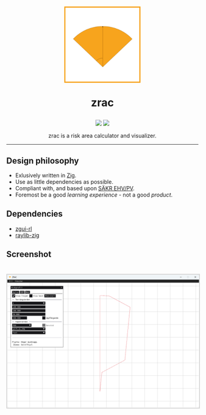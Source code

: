 <h1 align="center">
  <img src="/assets/icon.png" alt="zrac" width="200"/>
  <p align="center">zrac</p>
</h1>
<p align="center">
<a target="_blank" href="https://ziglang.org"><img src="https://img.shields.io/badge/Language-ZIG-orange"/></a> 
<a target="_blank" href="https://github.com/Atomvapen/ZRAC/blob/next/LICENSE"><img src="https://img.shields.io/badge/License-GPLv3-blue.svg" /></a>
</p>
<p align="center">
  zrac is a risk area calculator and visualizer.
</p>

---




## Design philosophy

* Exlusively written in [Zig].
* Use as little dependencies as possible.
* Compliant with, and based upon [SÄKR EHV/PV].
* Foremost be a good _learning experience_ - not a good _product_.

## Dependencies

* [zgui-rl] 
* [raylib-zig]

[raylib-zig]:https://github.com/Not-Nik/raylib-zig
[Zig]:https://ziglang.org/
[zgui-rl]:https://github.com/Atomvapen/zgui-rl
[SÄKR EHV/PV]:https://www.forsvarsmakten.se/siteassets/2-om-forsvarsmakten/dokument/reglementen/sakr-ehv-pv.pdf

## Screenshot
<h1 align="center">
  <img src="/assets/screenshot.png" alt="zrac" width="1202"style="border: 2px solid lightgrey;"/>
</h1>
